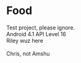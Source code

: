 Food
====
Test project, please ignore. <br />
Android 4.1 API Level 16
<br>Riley wuz here <br />
<br>Chris, not Amshu<br />

